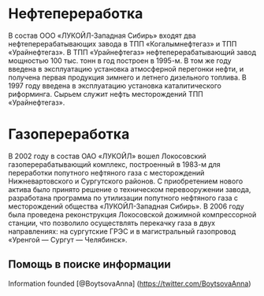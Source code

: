 # Нефтепереработка
В состав ООО «ЛУКОЙЛ-Западная Сибирь» входят два нефтеперерабатывающих завода в ТПП «Когалымнефтегаз» и ТПП «Урайнефтегаз».
В ТПП «Урайнефтегаз» нефтеперерабатывающий завод мощностью 100 тыс. тонн в год построен в 1995-м. В том же году введена в эксплуатацию установка атмосферной перегонки нефти, и получена первая продукция зимнего и летнего дизельного топлива. В 1997 году введена в эксплуатацию установка каталитического риформинга. Сырьем служит нефть месторождений ТПП «Урайнефтегаз». 
# Газопереработка
В 2002 году в состав ОАО «ЛУКОЙЛ» вошел Локосовский газоперерабатывающий комплекс, построенный в 1983-м для переработки попутного нефтяного газа с месторождений Нижневартовского и Сургутского районов. С приобретением нового актива было принято решение о техническом перевооружении завода, разработана программа по утилизации попутного нефтяного газа с месторождений общества «ЛУКОЙЛ-Западная Сибирь».
В 2006 году была проведена реконструкция Локосовской дожимной компрессорной станции, что позволило осуществлять перекачку газа в двух направлениях: на сургутские ГРЭС и в магистральный газопровод «Уренгой — Сургут — Челябинск».


## Помощь в поиске информации
Information founded [@BoytsovaAnna] (https://twitter.com/BoytsovaAnna)
